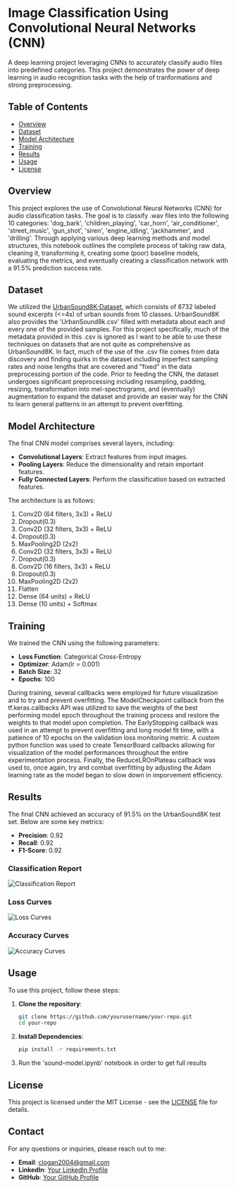 # Image Classification Using Convolutional Neural Networks (CNN)

A deep learning project leveraging CNNs to accurately classify audio files into predefined categories. This project demonstrates the power of deep learning in audio recognition tasks with the help of tranformations and strong preprocessing.

## Table of Contents
- [Overview](#overview)
- [Dataset](#dataset)
- [Model Architecture](#model-architecture)
- [Training](#training)
- [Results](#results)
- [Usage](#usage)
- [License](#license)

## Overview

This project explores the use of Convolutional Neural Networks (CNN) for audio classification tasks. The goal is to classify .wav files into the following 10 categories: 'dog_bark', 'children_playing', 'car_horn', 'air_conditioner', 'street_music',
 'gun_shot', 'siren', 'engine_idling', 'jackhammer', and 'drilling'. Through applying various deep learning methods and model structures, this notebook outlines the complete process of taking raw data, cleaning it, transforming it, creating some (poor) baseline models, evaluating the metrics, and eventually creating a classification network with a 91.5% prediction success rate.

## Dataset

We utilized the [UrbanSound8K-Dataset](https://urbansounddataset.weebly.com/urbansound8k.html), which consists of 8732 labeled sound excerpts (<=4s) of urban sounds from 10 classes. UrbanSound8K also provides the 'UrbanSound8k.csv' filled with metadata about each and every one of the 
provided samples. For this project specifically, much of the metadata provided in this .csv is ignored as I want to be able to use these techniques on datasets that are not quite as comprehensive as UrbanSound8K. In fact,
much of the use of the .csv file comes from data discovery and finding quirks in the dataset including imperfect sampling rates and noise lengths that are covered and "fixed" in the data preprocessing portion of the code. Prior to feeding the CNN, the dataset undergoes significant preprocessing including resampling,
padding, resizing, transformation into mel-spectrograms, and (eventually) augmentation to expand the dataset and provide an easier way for the CNN to learn general patterns in an attempt to prevent overfitting.
## Model Architecture

The final CNN model comprises several layers, including:

- **Convolutional Layers**: Extract features from input images.
- **Pooling Layers**: Reduce the dimensionality and retain important features.
- **Fully Connected Layers**: Perform the classification based on extracted features.

The architecture is as follows:
1. Conv2D (64 filters, 3x3) + ReLU
2. Dropout(0.3)
3. Conv2D (32 filters, 3x3) + ReLU
4. Dropout(0.3)
5. MaxPooling2D (2x2)
6. Conv2D (32 filters, 3x3) + ReLU
7. Dropout(0.3)
8. Conv2D (16 filters, 3x3) + ReLU
9. Dropout(0.3)
10. MaxPooling2D (2x2)
11. Flatten
12. Dense (64 units) + ReLU
13. Dense (10 units) + Softmax

## Training

We trained the CNN using the following parameters:
- **Loss Function**: Categorical Cross-Entropy
- **Optimizer**: Adam(lr = 0.001)
- **Batch Size**: 32
- **Epochs**: 100

During training, several callbacks were employed for future visualization and to try and prevent overfitting. The ModelCheckpoint callback from the tf.keras.callbacks API was utilized to save the weights of the best performing model epoch throughout the training process and restore the weights to that model upon completion.
The EarlyStopping callback was used in an attempt to prevent overfitting and long model fit time, with a patience of 10 epochs on the validation loss monitoring metric. A custom python function was used to create TensorBoard callbacks allowing for
visualization of the model performances throughout the entire experimentation process. Finally, the ReduceLROnPlateau callback was used to, once again, try and combat overfitting by adjusting the Adam learning rate as the model began to slow down in imporvement efficiency.

## Results

The final CNN achieved an accuracy of 91.5% on the UrbanSound8K test set. Below are some key metrics:

- **Precision**: 0.92
- **Recall**: 0.92
- **F1-Score**: 0.92

### Classification Report
![Classification Report](classification_report.png)

### Loss Curves
![Loss Curves](model7_loss.png)

### Accuracy Curves
![Accuracy Curves](model7_accuracy.png)

## Usage

To use this project, follow these steps:

1. **Clone the repository**:
   ```bash
   git clone https://github.com/yourusername/your-repo.git
   cd your-repo
2. **Install Dependencies**:
   ```bash
   pip install -r requirements.txt
3. Run the 'sound-model.ipynb' notebook in order to get full results

## License

This project is licensed under the MIT License - see the [LICENSE](LICENSE) file for details.

## Contact

For any questions or inquiries, please reach out to me:

- **Email**: clogan2004@gmail.com
- **LinkedIn**: [Your LinkedIn Profile](https://www.linkedin.com/in/cy-logan/)
- **GitHub**: [Your GitHub Profile](https://github.com/nogalcy)


